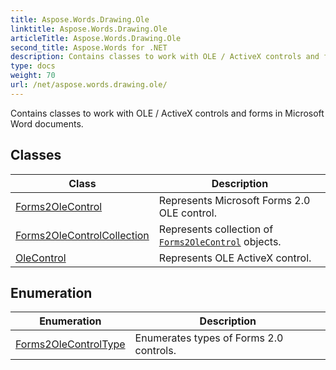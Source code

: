 ```yaml
---
title: Aspose.Words.Drawing.Ole
linktitle: Aspose.Words.Drawing.Ole
articleTitle: Aspose.Words.Drawing.Ole
second_title: Aspose.Words for .NET
description: Contains classes to work with OLE / ActiveX controls and forms in Microsoft Word documents in C#.
type: docs
weight: 70
url: /net/aspose.words.drawing.ole/
---
```

Contains classes to work with OLE / ActiveX controls and forms in Microsoft Word documents.

## Classes

| Class | Description |
| --- | --- |
| [Forms2OleControl](./forms2olecontrol/) | Represents Microsoft Forms 2.0 OLE control. |
| [Forms2OleControlCollection](./forms2olecontrolcollection/) | Represents collection of [`Forms2OleControl`](../aspose.words.drawing.ole/forms2olecontrol/) objects. |
| [OleControl](./olecontrol/) | Represents OLE ActiveX control. |
## Enumeration

| Enumeration | Description |
| --- | --- |
| [Forms2OleControlType](./forms2olecontroltype/) | Enumerates types of Forms 2.0 controls. |
